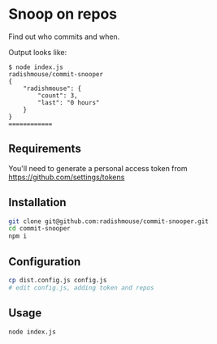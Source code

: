 # Snoop on repos

Find out who commits and when.

Output looks like:

```
$ node index.js 
radishmouse/commit-snooper
{
    "radishmouse": {
        "count": 3,
        "last": "0 hours"
    }
}
============
```

## Requirements

You'll need to generate a personal access token from https://github.com/settings/tokens


## Installation

```sh
git clone git@github.com:radishmouse/commit-snooper.git
cd commit-snooper
npm i
```

## Configuration

```sh
cp dist.config.js config.js
# edit config.js, adding token and repos
```

## Usage

```sh
node index.js
```
